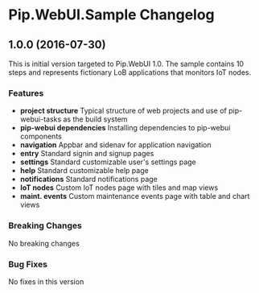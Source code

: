 # Pip.WebUI.Sample Changelog

## <a name="1.0.0"></a> 1.0.0 (2016-07-30)

This is initial version targeted to Pip.WebUI 1.0.
The sample contains 10 steps and represents fictionary LoB applications that monitors IoT nodes.

### Features
* **project structure** Typical structure of web projects and use of pip-webui-tasks as the build system
* **pip-webui dependencies** Installing dependencies to pip-webui components
* **navigation** Appbar and sidenav for application navigation
* **entry** Standard signin and signup pages
* **settings** Standard customizable user's settings page
* **help** Standard customizable help page
* **notifications** Standard notifications page
* **IoT nodes** Custom IoT nodes page with tiles and map views
* **maint. events** Custom maintenance events page with table and chart views

### Breaking Changes
No breaking changes

### Bug Fixes
No fixes in this version
